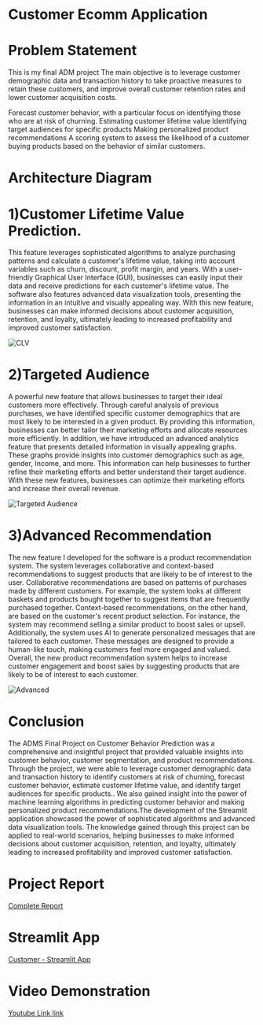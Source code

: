 # Customer Ecomm Application

# Problem Statement 
This is my final ADM project 
The main objective is to leverage customer demographic data and transaction history to take proactive measures to retain these customers, and improve overall customer retention rates and lower customer acquisition costs.

Forecast customer behavior, with a particular focus on identifying those who are at risk of churning.
Estimating customer lifetime value
Identifying target audiences for specific products
Making personalized product recommendations
A scoring system to assess the likelihood of a customer buying products based on the behavior of similar customers.


# Architecture Diagram

# 1)Customer Lifetime Value Prediction. 

This feature leverages sophisticated algorithms to analyze purchasing patterns and calculate a customer's lifetime value, taking into account variables such as churn, discount, profit margin, and years. With a user-friendly Graphical User Interface (GUI), businesses can easily input their data and receive predictions for each customer's lifetime value. The software also features advanced data visualization tools, presenting the information in an intuitive and visually appealing way. With this new feature, businesses can make informed decisions about customer acquisition, retention, and loyalty, ultimately leading to increased profitability and improved customer satisfaction.

![CLV](https://github.com/Clarison/CustomerAnalysis/blob/main/Customer%20Life%20Time%20Predictions.jpeg)

# 2)Targeted Audience 

A powerful new feature that allows businesses to target their ideal customers more effectively. Through careful analysis of previous purchases, we have identified specific customer demographics that are most likely to be interested in a given product. By providing this information, businesses can better tailor their marketing efforts and allocate resources more efficiently. In addition, we have introduced an advanced analytics feature that presents detailed information in visually appealing graphs. These graphs provide insights into customer demographics such as age, gender, Income, and more. This information can help businesses to further refine their marketing efforts and better understand their target audience. With these new features, businesses can optimize their marketing efforts and increase their overall revenue.

![Targeted Audience](https://github.com/Clarison/CustomerAnalysis/blob/main/Targeted%20Customers.jpeg)

# 3)Advanced Recommendation 

The new feature I developed for the software is a product recommendation system. The system leverages collaborative and context-based recommendations to suggest products that are likely to be of interest to the user. Collaborative recommendations are based on patterns of purchases made by different customers. For example, the system looks at different baskets and products bought together to suggest items that are frequently purchased together. Context-based recommendations, on the other hand, are based on the customer's recent product selection. For instance, the system may recommend selling a similar product to boost sales or upsell. Additionally, the system uses AI to generate personalized messages that are tailored to each customer. These messages are designed to provide a human-like touch, making customers feel more engaged and valued. Overall, the new product recommendation system helps to increase customer engagement and boost sales by suggesting products that are likely to be of interest to each customer.

![Advanced](https://github.com/Clarison/CustomerAnalysis/blob/main/Advanced%20Recommendation.jpeg)


# Conclusion 
The ADMS Final Project on Customer Behavior Prediction was a comprehensive and insightful project that provided valuable insights into customer behavior, customer segmentation, and product recommendations. Through the project, we were able to leverage customer demographic data and transaction history to identify customers at risk of churning, forecast customer behavior, estimate customer lifetime value, and identify target audiences for specific products.. We also gained insight into the power of machine learning algorithms in predicting customer behavior and making personalized product recommendations.The development of the Streamlit application showcased the power of sophisticated algorithms and advanced data visualization tools. The knowledge gained through this project can be applied to real-world scenarios, helping businesses to make informed decisions about customer acquisition, retention, and loyalty, ultimately leading to increased profitability and improved customer satisfaction.

# Project Report
[Complete Report](https://codelabs-preview.appspot.com/?file_id=1IMVZ9iy81tuB0RLEO7Sc6-41u111pKCpwhuySra8QCo#0)

# Streamlit App
[Customer - Streamlit App](https://clarison-customeranalysis-thefinalone-vig128.streamlit.app/Customer_Lifetime_Spend_Prediction)

# Video Demonstration
[Youtube Link link](https://youtu.be/DLqm5TL5Apw)
